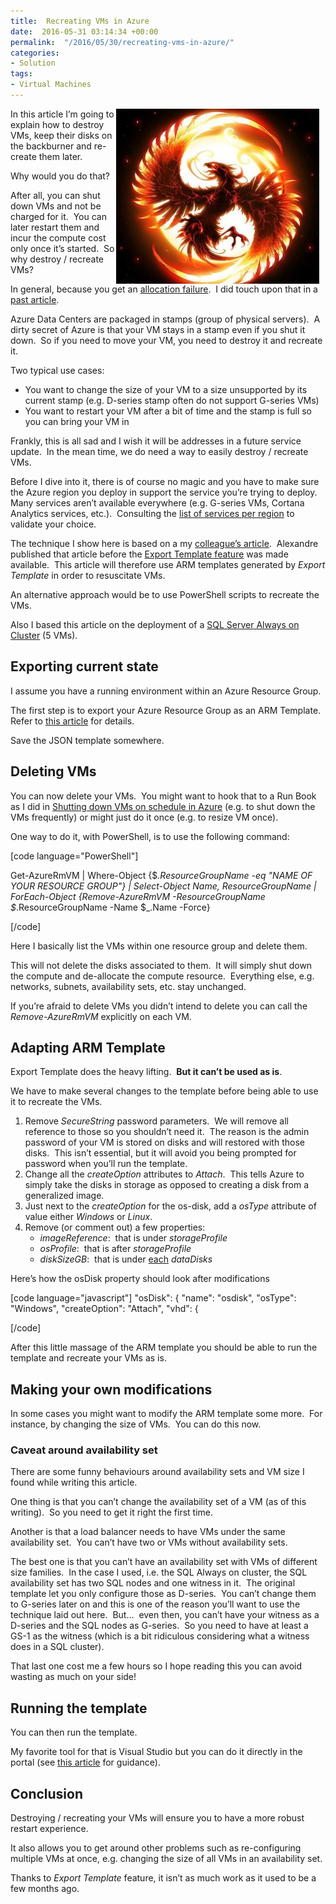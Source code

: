 ```yaml
---
title:  Recreating VMs in Azure
date:  2016-05-31 03:14:34 +00:00
permalink:  "/2016/05/30/recreating-vms-in-azure/"
categories:
- Solution
tags:
- Virtual Machines
---
```

<a href="assets/2016/5/recreating-vms-in-azure/darkphoenix1.jpg"><img style="background-image:none;float:right;padding-top:0;padding-left:0;margin:0 10px 0 0;display:inline;padding-right:0;border:0;" title="From http://www.hdwalls.xyz/" src="assets/2016/5/recreating-vms-in-azure/darkphoenix1_thumb.jpg" alt="From http://www.hdwalls.xyz/" width="325" height="280" align="right" border="0" /></a>In this article I’m going to explain how to destroy VMs, keep their disks on the backburner and re-create them later.

Why would you do that?

After all, you can shut down VMs and not be charged for it.  You can later restart them and incur the compute cost only once it’s started.  So why destroy / recreate VMs?

In general, because you get an <a href="https://azure.microsoft.com/en-us/blog/allocation-failure-and-remediation/" target="_blank">allocation failure</a>.  I did touch upon that in a <a href="https://vincentlauzon.com/2016/02/05/shutting-down-vms-on-schedule-in-azure/">past article</a>.

Azure Data Centers are packaged in stamps (group of physical servers).  A dirty secret of Azure is that your VM stays in a stamp even if you shut it down.  So if you need to move your VM, you need to destroy it and recreate it.

Two typical use cases:
<ul>
 	<li>You want to change the size of your VM to a size unsupported by its current stamp (e.g. D-series stamp often do not support G-series VMs)</li>
 	<li>You want to restart your VM after a bit of time and the stamp is full so you can bring your VM in</li>
</ul>
Frankly, this is all sad and I wish it will be addresses in a future service update.  In the mean time, we do need a way to easily destroy / recreate VMs.

Before I dive into it, there is of course no magic and you have to make sure the Azure region you deploy in support the service you’re trying to deploy.  Many services aren’t available everywhere (e.g. G-series VMs, Cortana Analytics services, etc.).  Consulting the <a href="https://azure.microsoft.com/en-us/regions/#services" target="_blank">list of services per region</a> to validate your choice.

The technique I show here is based on a my <a href="https://alexandrebrisebois.wordpress.com/2015/11/29/on-off-done-right-on-azure/" target="_blank">colleague’s article</a>.  Alexandre published that article before the <a href="https://vincentlauzon.com/2016/05/29/azure-export-template-your-new-best-friend/">Export Template feature</a> was made available.  This article will therefore use ARM templates generated by <em>Export Template</em> in order to resuscitate VMs.

An alternative approach would be to use PowerShell scripts to recreate the VMs.

Also I based this article on the deployment of a <a href="https://azure.microsoft.com/en-us/marketplace/partners/sqlvm/sqlserveralwaysonsqlvmsample/" target="_blank">SQL Server Always on Cluster</a> (5 VMs).
<h2>Exporting current state</h2>
I assume you have a running environment within an Azure Resource Group.

The first step is to export your Azure Resource Group as an ARM Template.  Refer to <a href="https://vincentlauzon.com/2016/05/29/azure-export-template-your-new-best-friend/">this article</a> for details.

Save the JSON template somewhere.
<h2>Deleting VMs</h2>
You can now delete your VMs.  You might want to hook that to a Run Book as I did in <a href="https://vincentlauzon.com/2016/02/05/shutting-down-vms-on-schedule-in-azure/">Shutting down VMs on schedule in Azure</a> (e.g. to shut down the VMs frequently) or might just do it once (e.g. to resize VM once).

One way to do it, with PowerShell, is to use the following command:

[code language="PowerShell"]

Get-AzureRmVM | Where-Object {$_.ResourceGroupName -eq &quot;NAME OF YOUR RESOURCE GROUP&quot;} | Select-Object Name, ResourceGroupName | ForEach-Object {Remove-AzureRmVM -ResourceGroupName $_.ResourceGroupName -Name $_.Name -Force}

[/code]

Here I basically list the VMs within one resource group and delete them.

This will not delete the disks associated to them.  It will simply shut down the compute and de-allocate the compute resource.  Everything else, e.g. networks, subnets, availability sets, etc. stay unchanged.

If you’re afraid to delete VMs you didn’t intend to delete you can call the <em>Remove-AzureRmVM</em> explicitly on each VM.
<h2>Adapting ARM Template</h2>
Export Template does the heavy lifting.  <strong>But it can’t be used as is</strong>.

We have to make several changes to the template before being able to use it to recreate the VMs.
<ol>
 	<li>Remove <em>SecureString</em> password parameters.  We will remove all reference to those so you shouldn’t need it.  The reason is the admin password of your VM is stored on disks and will restored with those disks.  This isn’t essential, but it will avoid you being prompted for password when you’ll run the template.</li>
 	<li>Change all the <em>createOption</em> attributes to <em>Attach</em>.  This tells Azure to simply take the disks in storage as opposed to creating a disk from a generalized image.</li>
 	<li>Just next to the <em>createOption</em> for the os-disk, add a <em>osType</em> attribute of value either <em>Windows</em> or <em>Linux</em>.</li>
 	<li>Remove (or comment out) a few properties:
<ul>
 	<li><em>imageReference</em>:  that is under <em>storageProfile</em></li>
 	<li><em>osProfile</em>:  that is after <em>storageProfile</em></li>
 	<li><em>diskSizeGB</em>:  that is under <u>each</u> <em>dataDisks</em></li>
</ul>
</li>
</ol>
Here’s how the osDisk property should look after modifications

[code language="javascript"]
&quot;osDisk&quot;: {
&quot;name&quot;: &quot;osdisk&quot;,
&quot;osType&quot;: &quot;Windows&quot;,
&quot;createOption&quot;: &quot;Attach&quot;,
&quot;vhd&quot;: {

[/code]

After this little massage of the ARM template you should be able to run the template and recreate your VMs as is.
<h2>Making your own modifications</h2>
In some cases you might want to modify the ARM template some more.  For instance, by changing the size of VMs.  You can do this now.
<h3>Caveat around availability set</h3>
There are some funny behaviours around availability sets and VM size I found while writing this article.

One thing is that you can’t change the availability set of a VM (as of this writing).  So you need to get it right the first time.

Another is that a load balancer needs to have VMs under the same availability set.  You can’t have two or VMs without availability sets.

The best one is that you can’t have an availability set with VMs of different size families.  In the case I used, i.e. the SQL Always on cluster, the SQL availability set has two SQL nodes and one witness in it.  The original template let you only configure those as D-series.  You can’t change them to G-series later on and this is one of the reason you’ll want to use the technique laid out here.  But…  even then, you can’t have your witness as a D-series and the SQL nodes as G-series.  So you need to have at least a GS-1 as the witness (which is a bit ridiculous considering what a witness does in a SQL cluster).

That last one cost me a few hours so I hope reading this you can avoid wasting as much on your side!
<h2>Running the template</h2>
You can then run the template.

My favorite tool for that is Visual Studio but you can do it directly in the portal (see <a href="https://azure.microsoft.com/en-us/documentation/articles/mytemplates-getstarted/" target="_blank">this article</a> for guidance).
<h2>Conclusion</h2>
Destroying / recreating your VMs will ensure you to have a more robust restart experience.

It also allows you to get around other problems such as re-configuring multiple VMs at once, e.g. changing the size of all VMs in an availability set.

Thanks to <em>Export Template</em> feature, it isn’t as much work as it used to be a few months ago.